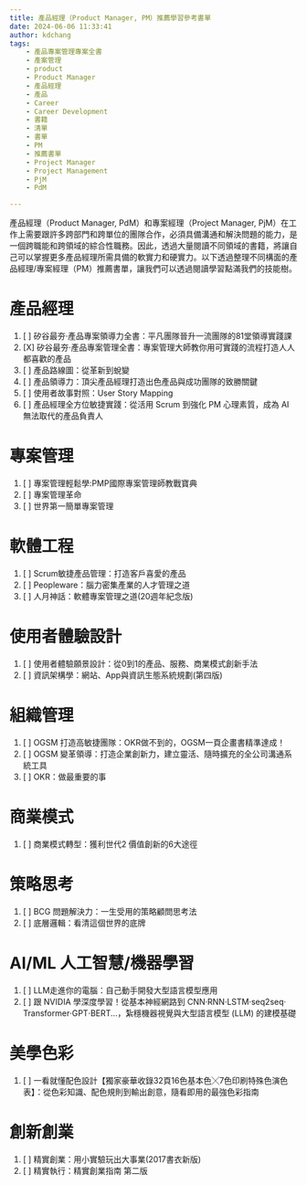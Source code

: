 ```yaml
---
title: 產品經理（Product Manager, PM）推薦學習參考書單
date: 2024-06-06 11:33:41
author: kdchang
tags: 
    - 產品專案管理專案全書
    - 產案管理
    - product
    - Product Manager
    - 產品經理
    - 產品
    - Career
    - Career Development
    - 書籍
    - 清單
    - 書單
    - PM
    - 推薦書單
    - Project Manager
    - Project Management
    - PjM
    - PdM

---
```


產品經理（Product Manager, PdM）和專案經理（Project Manager, PjM）在工作上需要跟許多跨部門和跨單位的團隊合作，必須具備溝通和解決問題的能力，是一個跨職能和跨領域的綜合性職務。因此，透過大量閱讀不同領域的書籍，將讓自己可以掌握更多產品經理所需具備的軟實力和硬實力。以下透過整理不同構面的產品經理/專案經理（PM）推薦書單，讓我們可以透過閱讀學習點滿我們的技能樹。

# 產品經理
1. [ ] 矽谷最夯‧產品專案領導力全書：平凡團隊晉升一流團隊的81堂領導實踐課
2. [X] 矽谷最夯‧產品專案管理全書：專案管理大師教你用可實踐的流程打造人人都喜歡的產品
3. [ ] 產品路線圖：從革新到蛻變
4. [ ] 產品領導力：頂尖產品經理打造出色產品與成功團隊的致勝關鍵
5. [ ] 使用者故事對照：User Story Mapping
6. [ ] 產品經理全方位敏捷實踐：從活用 Scrum 到強化 PM 心理素質，成為 AI 無法取代的產品負責人

# 專案管理
1. [ ] 專案管理輕鬆學:PMP國際專案管理師教戰寶典
2. [ ] 專案管理革命
3. [ ] 世界第一簡單專案管理

# 軟體工程
1. [ ] Scrum敏捷產品管理：打造客戶喜愛的產品
2. [ ] Peopleware：腦力密集產業的人才管理之道
3. [ ] 人月神話：軟體專案管理之道(20週年紀念版)

# 使用者體驗設計
1. [ ] 使用者體驗願景設計：從0到1的產品、服務、商業模式創新手法
2. [ ] 資訊架構學：網站、App與資訊生態系統規劃(第四版)

# 組織管理
1. [ ] OGSM 打造高敏捷團隊：OKR做不到的，OGSM一頁企畫書精準達成！
2. [ ] OGSM 變革領導：打造企業創新力，建立靈活、隨時擴充的全公司溝通系統工具
3. [ ] OKR：做最重要的事

# 商業模式
1. [ ] 商業模式轉型：獲利世代2 價值創新的6大途徑

# 策略思考
1. [ ] BCG 問題解決力：一生受用的策略顧問思考法
2. [ ] 底層邏輯：看清這個世界的底牌

# AI/ML 人工智慧/機器學習
1. [ ] LLM走進你的電腦：自己動手開發大型語言模型應用
2. [ ] 跟 NVIDIA 學深度學習！從基本神經網路到 CNN‧RNN‧LSTM‧seq2seq‧Transformer‧GPT‧BERT...，紮穩機器視覺與大型語言模型 (LLM) 的建模基礎

# 美學色彩
1. [ ] 一看就懂配色設計【獨家豪華收錄32頁16色基本色╳7色印刷特殊色演色表】：從色彩知識、配色規則到輸出創意，隨看即用的最強色彩指南

# 創新創業
1. [ ] 精實創業：用小實驗玩出大事業(2017書衣新版)
2. [ ] 精實執行：精實創業指南 第二版
